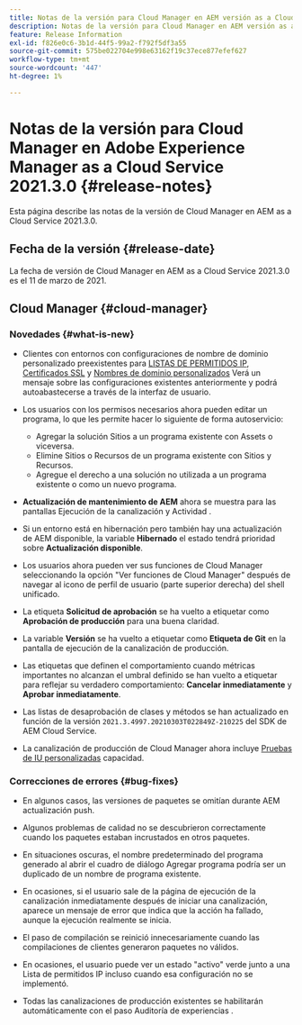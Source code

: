 ```yaml
---
title: Notas de la versión para Cloud Manager en AEM versión as a Cloud Service 2021.3.0
description: Notas de la versión para Cloud Manager en AEM versión as a Cloud Service 2021.3.0
feature: Release Information
exl-id: f826e0c6-3b1d-44f5-99a2-f792f5df3a55
source-git-commit: 575be022704e998e63162f19c37ece877efef627
workflow-type: tm+mt
source-wordcount: '447'
ht-degree: 1%

---
```


# Notas de la versión para Cloud Manager en Adobe Experience Manager as a Cloud Service 2021.3.0 {#release-notes}

Esta página describe las notas de la versión de Cloud Manager en AEM as a Cloud Service 2021.3.0.

## Fecha de la versión {#release-date}

La fecha de versión de Cloud Manager en AEM as a Cloud Service 2021.3.0 es el 11 de marzo de 2021.

## Cloud Manager {#cloud-manager}

### Novedades {#what-is-new}

* Clientes con entornos con configuraciones de nombre de dominio personalizado preexistentes para [LISTAS DE PERMITIDOS IP](/help/implementing/cloud-manager/ip-allow-lists/managing-ip-allow-lists.md#pre-existing-cdn), [Certificados SSL](/help/implementing/cloud-manager/managing-ssl-certifications/managing-certificates.md#pre-existing-cdn) y [Nombres de dominio personalizados](/help/implementing/cloud-manager/custom-domain-names/check-domain-name-status.md#pre-existing-cdn) Verá un mensaje sobre las configuraciones existentes anteriormente y podrá autoabastecerse a través de la interfaz de usuario.

* Los usuarios con los permisos necesarios ahora pueden editar un programa, lo que les permite hacer lo siguiente de forma autoservicio:
   * Agregar la solución Sitios a un programa existente con Assets o viceversa.
   * Elimine Sitios o Recursos de un programa existente con Sitios y Recursos.
   * Agregue el derecho a una solución no utilizada a un programa existente o como un nuevo programa.

* **Actualización de mantenimiento de AEM** ahora se muestra para las pantallas Ejecución de la canalización y Actividad .

* Si un entorno está en hibernación pero también hay una actualización de AEM disponible, la variable **Hibernado** el estado tendrá prioridad sobre **Actualización disponible**.

* Los usuarios ahora pueden ver sus funciones de Cloud Manager seleccionando la opción &quot;Ver funciones de Cloud Manager&quot; después de navegar al icono de perfil de usuario (parte superior derecha) del shell unificado.

* La etiqueta **Solicitud de aprobación** se ha vuelto a etiquetar como **Aprobación de producción** para una buena claridad.

* La variable **Versión** se ha vuelto a etiquetar como **Etiqueta de Git** en la pantalla de ejecución de la canalización de producción.

* Las etiquetas que definen el comportamiento cuando métricas importantes no alcanzan el umbral definido se han vuelto a etiquetar para reflejar su verdadero comportamiento: **Cancelar inmediatamente** y **Aprobar inmediatamente**.

* Las listas de desaprobación de clases y métodos se han actualizado en función de la versión `2021.3.4997.20210303T022849Z-210225` del SDK de AEM Cloud Service.

* La canalización de producción de Cloud Manager ahora incluye [Pruebas de IU personalizadas](/help/implementing/cloud-manager/functional-testing.md#custom-ui-testing) capacidad.

### Correcciones de errores  {#bug-fixes}

* En algunos casos, las versiones de paquetes se omitían durante AEM actualización push.

* Algunos problemas de calidad no se descubrieron correctamente cuando los paquetes estaban incrustados en otros paquetes.

* En situaciones oscuras, el nombre predeterminado del programa generado al abrir el cuadro de diálogo Agregar programa podría ser un duplicado de un nombre de programa existente.

* En ocasiones, si el usuario sale de la página de ejecución de la canalización inmediatamente después de iniciar una canalización, aparece un mensaje de error que indica que la acción ha fallado, aunque la ejecución realmente se inicia.

* El paso de compilación se reinició innecesariamente cuando las compilaciones de clientes generaron paquetes no válidos.

* En ocasiones, el usuario puede ver un estado &quot;activo&quot; verde junto a una Lista de permitidos IP incluso cuando esa configuración no se implementó.

* Todas las canalizaciones de producción existentes se habilitarán automáticamente con el paso Auditoría de experiencias .
